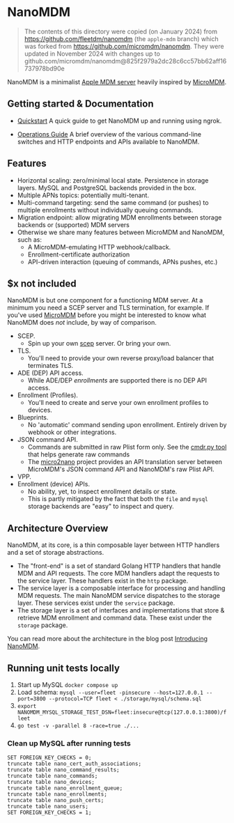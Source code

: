 # NanoMDM

> The contents of this directory were copied (on January 2024) from https://github.com/fleetdm/nanomdm (the `apple-mdm` branch) which was forked from https://github.com/micromdm/nanomdm.
> They were updated in November 2024 with changes up to github.com/micromdm/nanomdm@825f2979a2dc28c6cc57bb62aff16737978bd90e

NanoMDM is a minimalist [Apple MDM server](https://developer.apple.com/documentation/devicemanagement) heavily inspired by [MicroMDM](https://github.com/micromdm/micromdm).

## Getting started & Documentation

- [Quickstart](docs/quickstart.md)
A quick guide to get NanoMDM up and running using ngrok.

- [Operations Guide](docs/operations-guide.md)
A brief overview of the various command-line switches and HTTP endpoints and APIs available to NanoMDM.

## Features

- Horizontal scaling: zero/minimal local state. Persistence in storage layers. MySQL and PostgreSQL backends provided in the box.
- Multiple APNs topics: potentially multi-tenant.
- Multi-command targeting: send the same command (or pushes) to multiple enrollments without individually queuing commands.
- Migration endpoint: allow migrating MDM enrollments between storage backends or (supported) MDM servers
- Otherwise we share many features between MicroMDM and NanoMDM, such as:
  - A MicroMDM-emulating HTTP webhook/callback.
  - Enrollment-certificate authorization
  - API-driven interaction (queuing of commands, APNs pushes, etc.)

## $x not included

NanoMDM is but one component for a functioning MDM server. At a minimum you need a SCEP server and TLS termination, for example. If you've used [MicroMDM](https://github.com/micromdm/micromdm) before you might be interested to know what NanoMDM does *not* include, by way of comparison.

- SCEP.
  - Spin up your own [scep](https://github.com/micromdm/scep) server. Or bring your own.
- TLS.
  - You'll need to provide your own reverse proxy/load balancer that terminates TLS.
- ADE (DEP) API access.
  - While ADE/DEP *enrollments* are supported there is no DEP API access.
- Enrollment (Profiles).
  - You'll need to create and serve your own enrollment profiles to devices.
- Blueprints.
  - No 'automatic' command sending upon enrollment. Entirely driven by webhook or other integrations.
- JSON command API.
  - Commands are submitted in raw Plist form only. See the [cmdr.py tool](tools/cmdr.py) that helps generate raw commands
  - The [micro2nano](https://github.com/micromdm/micro2nano) project provides an API translation server between MicroMDM's JSON command API and NanoMDM's raw Plist API.
- VPP.
- Enrollment (device) APIs.
  - No ability, yet, to inspect enrollment details or state.
  - This is partly mitigated by the fact that both the `file` and `mysql` storage backends are "easy" to inspect and query.

## Architecture Overview

NanoMDM, at its core, is a thin composable layer between HTTP handlers and a set of storage abstractions.

- The "front-end" is a set of standard Golang HTTP handlers that handle MDM and API requests. The core MDM handlers adapt the requests to the service layer. These handlers exist in the `http` package.
- The service layer is a composable interface for processing and handling MDM requests. The main NanoMDM service dispatches to the storage layer. These services exist under the `service` package.
- The storage layer is a set of interfaces and implementations that store & retrieve MDM enrollment and command data. These exist under the `storage` package.

You can read more about the architecture in the blog post [Introducing NanoMDM](https://micromdm.io/blog/introducing-nanomdm/).

## Running unit tests locally

1. Start up MySQL `docker compose up`
2. Load schema: `mysql --user=fleet -pinsecure --host=127.0.0.1 --port=3800 --protocol=TCP fleet < ./storage/mysql/schema.sql`
3. `export NANOMDM_MYSQL_STORAGE_TEST_DSN=fleet:insecure@tcp(127.0.0.1:3800)/fleet`
4. `go test -v -parallel 8 -race=true ./...`

### Clean up MySQL after running tests

```mysql
SET FOREIGN_KEY_CHECKS = 0;
truncate table nano_cert_auth_associations;
truncate table nano_command_results;
truncate table nano_commands;
truncate table nano_devices;
truncate table nano_enrollment_queue;
truncate table nano_enrollments;
truncate table nano_push_certs;
truncate table nano_users;
SET FOREIGN_KEY_CHECKS = 1;
```
